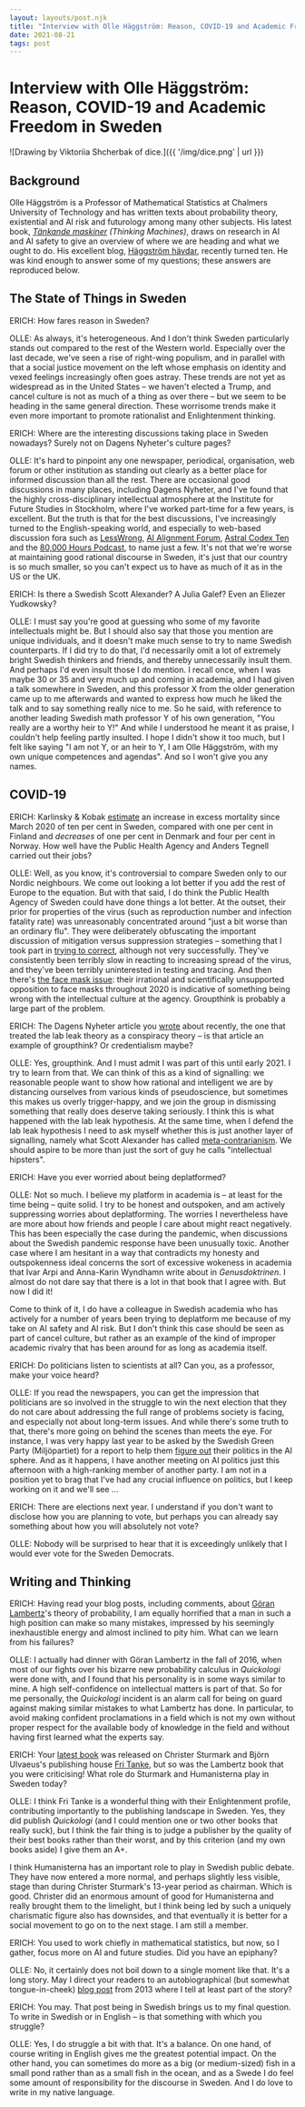 ```yaml
---
layout: layouts/post.njk
title: "Interview with Olle Häggström: Reason, COVID-19 and Academic Freedom in Sweden"
date: 2021-08-21
tags: post
---
```


# Interview with Olle Häggström: Reason, COVID-19 and Academic Freedom in Sweden

![Drawing by Viktoriia Shcherbak of dice.]({{ '/img/dice.png' | url }})

## Background

Olle Häggström is a Professor of Mathematical Statistics at Chalmers University of Technology and has written texts about probability theory, existential and AI risk and futurology among many other subjects. His latest book, _[Tänkande maskiner](https://fritanke.se/bocker/tankande-maskiner/)_ _(Thinking Machines)_, draws on research in AI and AI safety to give an overview of where we are heading and what we ought to do. His excellent blog, [Häggström hävdar](https://haggstrom.blogspot.com), recently turned ten. He was kind enough to answer some of my questions; these answers are reproduced below.

## The State of Things in Sweden

ERICH: How fares reason in Sweden?

OLLE: As always, it's heterogeneous. And I don't think Sweden particularly stands out compared to the rest of the Western world. Especially over the last decade, we've seen a rise of right-wing populism, and in parallel with that a social justice movement on the left whose emphasis on identity and vexed feelings increasingly often goes astray. These trends are not yet as widespread as in the United States – we haven't elected a Trump, and cancel culture is not as much of a thing as over there – but we seem to be heading in the same general direction. These worrisome trends make it even more important to promote rationalist and Enlightenment thinking.

ERICH: Where are the interesting discussions taking place in Sweden nowadays? Surely not on Dagens Nyheter's culture pages?

OLLE: It's hard to pinpoint any one newspaper, periodical, organisation, web forum or other institution as standing out clearly as a better place for informed discussion than all the rest. There are occasional good discussions in many places, including Dagens Nyheter, and I've found that the highly cross-disciplinary intellectual atmosphere at the Institute for Future Studies in Stockholm, where I've worked part-time for a few years, is excellent. But the truth is that for the best discussions, I've increasingly turned to the English-speaking world, and especially to web-based discussion fora such as [LessWrong](https://www.lesswrong.com/), [AI Alignment Forum](https://www.alignmentforum.org/), [Astral Codex Ten](https://astralcodexten.substack.com/) and the [80,000 Hours Podcast](https://80000hours.org/podcast/), to name just a few. It's not that we're worse at maintaining good rational discourse in Sweden, it's just that our country is so much smaller, so you can't expect us to have as much of it as in the US or the UK.

ERICH: Is there a Swedish Scott Alexander? A Julia Galef? Even an Eliezer Yudkowsky?

OLLE: I must say you're good at guessing who some of my favorite intellectuals might be. But I should also say that those you mention are unique individuals, and it doesn't make much sense to try to name Swedish counterparts. If I did try to do that, I'd necessarily omit a lot of extremely bright Swedish thinkers and friends, and thereby unnecessarily insult them. And perhaps I'd even insult those I do mention. I recall once, when I was maybe 30 or 35 and very much up and coming in academia, and I had given a talk somewhere in Sweden, and this professor X from the older generation came up to me afterwards and wanted to express how much he liked the talk and to say something really nice to me. So he said, with reference to another leading Swedish math professor Y of his own generation, "You really are a worthy heir to Y!" And while I understood he meant it as praise, I couldn't help feeling partly insulted. I hope I didn't show it too much, but I felt like saying "I am not Y, or an heir to Y, I am Olle Häggström, with my own unique competences and agendas". And so I won't give you any names.

## COVID-19

ERICH: Karlinsky & Kobak [estimate](https://elifesciences.org/articles/69336#table1) an increase in excess mortality since March 2020 of ten per cent in Sweden, compared with one per cent in Finland and _decreases_ of one per cent in Denmark and four per cent in Norway. How well have the Public Health Agency and Anders Tegnell carried out their jobs?

OLLE: Well, as you know, it's controversial to compare Sweden only to our Nordic neighbours. We come out looking a lot better if you add the rest of Europe to the equation. But with that said, I do think the Public Health Agency of Sweden could have done things a lot better. At the outset, their prior for properties of the virus (such as reproduction number and infection fatality rate) was unreasonably concentrated around "just a bit worse than an ordinary flu". They were deliberately obfuscating the important discussion of mitigation versus suppression strategies – something that I took part in [trying to correct](https://www.dn.se/debatt/alternativ-coronastrategi-for-sverige-kan-radda-liv/), although not very successfully. They've consistently been terribly slow in reacting to increasing spread of the virus, and they've been terribly uninterested in testing and tracing. And then there's [the face mask issue](https://blog.isi-web.org/react/2020/11/danish-face-mask-study/): their irrational and scientifically unsupported opposition to face masks throughout 2020 is indicative of something being wrong with the intellectual culture at the agency. Groupthink is probably a large part of the problem.

ERICH: The Dagens Nyheter article you [wrote](https://haggstrom.blogspot.com/2021/06/tendentiost-i-dn-om-labblackehypotesen.html) about recently, the one that treated the lab leak theory as a conspiracy theory – is that article an example of groupthink? Or credentialism maybe?

OLLE: Yes, groupthink. And I must admit I was part of this until early 2021. I try to learn from that. We can think of this as a kind of signalling: we reasonable people want to show how rational and intelligent we are by distancing ourselves from various kinds of pseudoscience, but sometimes this makes us overly trigger-happy, and we join the group in dismissing something that really does deserve taking seriously. I think this is what happened with the lab leak hypothesis. At the same time, when I defend the lab leak hypothesis I need to ask myself whether this is just another layer of signalling, namely what Scott Alexander has called [meta-contrarianism](https://www.lesswrong.com/s/XsMTxdQ6fprAQMoKi/p/9kcTNWopvXFncXgPy). We should aspire to be more than just the sort of guy he calls "intellectual hipsters".

ERICH: Have you ever worried about being deplatformed?

OLLE: Not so much. I believe my platform in academia is – at least for the time being – quite solid. I try to be honest and outspoken, and am actively suppressing worries about deplatforming. The worries I nevertheless have are more about how friends and people I care about might react negatively. This has been especially the case during the pandemic, when discussions about the Swedish pandemic response have been unusually toxic. Another case where I am hesitant in a way that contradicts my honesty and outspokenness ideal concerns the sort of excessive wokeness in academia that Ivar Arpi and Anna-Karin Wyndhamn write about in _Genusdoktrinen_. I almost do not dare say that there is a lot in that book that I agree with. But now I did it!

Come to think of it, I do have a colleague in Swedish academia who has actively for a number of years been trying to deplatform me because of my take on AI safety and AI risk. But I don't think this case should be seen as part of cancel culture, but rather as an example of the kind of improper academic rivalry that has been around for as long as academia itself.

ERICH: Do politicians listen to scientists at all? Can you, as a professor, make your voice heard?

OLLE: If you read the newspapers, you can get the impression that politicians are so involved in the struggle to win the next election that they do not care about addressing the full range of problems society is facing, and especially not about long-term issues. And while there's some truth to that, there's more going on behind the scenes than meets the eye. For instance, I was very happy last year to be asked by the Swedish Green Party (Miljöpartiet) for a report to help them [figure out](http://haggstrom.blogspot.com/2020/04/ett-knippe-tankar-och-forslag-om-ai.html) their politics in the AI sphere. And as it happens, I have another meeting on AI politics just this afternoon with a high-ranking member of another party. I am not in a position yet to brag that I've had any crucial influence on politics, but I keep working on it and we'll see ...

ERICH: There are elections next year. I understand if you don't want to disclose how you are planning to vote, but perhaps you can already say something about how you will absolutely not vote?

OLLE: Nobody will be surprised to hear that it is exceedingly unlikely that I would ever vote for the Sweden Democrats.

## Writing and Thinking

ERICH: Having read your blog posts, including comments, about [Göran Lambertz](https://en.wikipedia.org/wiki/G%C3%B6ran_Lambertz)'s theory of probability, I am equally horrified that a man in such a high position can make so many mistakes, impressed by his seemingly inexhaustible energy and almost inclined to pity him. What can we learn from his failures?

OLLE: I actually had dinner with Göran Lambertz in the fall of 2016, when most of our fights over his bizarre new probability calculus in _Quickologi_ were done with, and I found that his personality is in some ways similar to mine. A high self-confidence on intellectual matters is part of that. So for me personally, the _Quickologi_ incident is an alarm call for being on guard against making similar mistakes to what Lambertz has done. In particular, to avoid making confident proclamations in a field which is not my own without proper respect for the available body of knowledge in the field and without having first learned what the experts say.

ERICH: Your [latest book](https://fritanke.se/bocker/tankande-maskiner/) was released on Christer Sturmark and Björn Ulvaeus's publishing house [Fri Tanke](https://fritanke.se/), but so was the Lambertz book that you were criticising! What role do Sturmark and Humanisterna play in Sweden today?

OLLE: I think Fri Tanke is a wonderful thing with their Enlightenment profile, contributing importantly to the publishing landscape in Sweden. Yes, they did publish _Quickologi_ (and I could mention one or two other books that really suck), but I think the fair thing is to judge a publisher by the quality of their best books rather than their worst, and by this criterion (and my own books aside) I give them an A+.

I think Humanisterna has an important role to play in Swedish public debate. They have now entered a more normal, and perhaps slightly less visible, stage than during Christer Sturmark's 13-year period as chairman. Which is good. Christer did an enormous amount of good for Humanisterna and really brought them to the limelight, but I think being led by such a uniquely charismatic figure also has downsides, and that eventually it is better for a social movement to go on to the next stage. I am still a member.

ERICH: You used to work chiefly in mathematical statistics, but now, so I gather, focus more on AI and future studies. Did you have an epiphany?

OLLE: No, it certainly does not boil down to a single moment like that. It's a long story. May I direct your readers to an autobiographical (but somewhat tongue-in-cheek) [blog post](http://haggstrom.blogspot.com/2013/05/introvert-intervjuovning.html) from 2013 where I tell at least part of the story?

ERICH: You may. That post being in Swedish brings us to my final question. To write in Swedish or in English – is that something with which you struggle?

OLLE: Yes, I do struggle a bit with that. It's a balance. On one hand, of course writing in English gives me the greatest potential impact. On the other hand, you can sometimes do more as a big (or medium-sized) fish in a small pond rather than as a small fish in the ocean, and as a Swede I do feel some amount of responsibility for the discourse in Sweden. And I do love to write in my native language.
